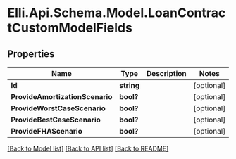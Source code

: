 # Elli.Api.Schema.Model.LoanContractCustomModelFields
## Properties

Name | Type | Description | Notes
------------ | ------------- | ------------- | -------------
**Id** | **string** |  | [optional] 
**ProvideAmortizationScenario** | **bool?** |  | [optional] 
**ProvideWorstCaseScenario** | **bool?** |  | [optional] 
**ProvideBestCaseScenario** | **bool?** |  | [optional] 
**ProvideFHAScenario** | **bool?** |  | [optional] 

[[Back to Model list]](../README.md#documentation-for-models) [[Back to API list]](../README.md#documentation-for-api-endpoints) [[Back to README]](../README.md)

